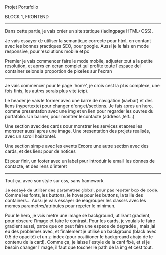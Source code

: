 
Projet Portafolio

BLOCK 1, FRONTEND

----------------------------------------------------------------------------------------------------------------

Dans cette partie, je vais créer un site statique (ladingpage HTML+CSS).

Je vais essayer de utiliser la semantique correcte pour html, en contant avec les bonnes practiques SEO, pour google.
Aussi je le fais en mode responsive, pour resolutions mobile et pc

Premier je vais commencer faire le mode mobile, adjuster tout a la petite resolution, et apres en ecran complet qui profite 
toute l'espace del container selons la proportion de pixelles sur l'ecran

------------------------------------------------------------------------------------------------------------------

Je vais commencer pour le page 'home', je crois cest la plus complexe, une fois finis, les autres serais plus vite (c/p).

Le header je vais le former avec une barre de navigation (navbar) et des liens (hypertexte) pour changer d'onglet/sections.
Je fais apres un hero, comme presentation avec une img et un lien pour regarder les ouvres du portafolio.
Un banner, pour montrer le contacte (address ,telf...)

Une section avec des cards pour monstrer les services et apres les monstrer aussi apres une image.
Une presentation des projets realisés, avec un scroll horizontel.

Une section simple avec les events
Encore une autre section avec des cards, et des liens pour de notices

Et pour finir, un footer avec un label pour introduir le email, les donnes de contacte, et des liens d'interet

-------------------------------------------------------------------------------------------------------------------

Tout ça, avec son style sur css, sans framework.

Je essayé de utiliser des parametres global, pour pas repeter bcp de code.
Comme les fonts, les buttons, le hover pour les buttons, la taille des containers...
Aussi je vais essayer de reagrouper les classes avec les memes parametres/atributes pour repeter le minimun.

Pour le hero, je vais metre une image de background, utilisant gradient, pour obscure l'image et faire le contrast.
Pour les cards, je voulais le faire gradient aussi, parce que on peut faire une espece de degradée , mais jai eu des problemes avec, et
finalement je utilisé un background (black avec 0.5 de opacité) et un z-index (pour positiioner le background abajo de le contenu de la card).
Comme ça, je laisse l'estyle de la card fixé, et si je besoin changer l'image, il faut que toucher le path de la img et cest tout.



